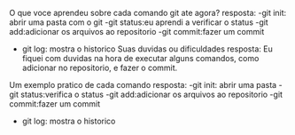 O que voce aprendeu sobre cada comando git ate agora?
resposta: 
-git init: abrir uma pasta com o git
-git status:eu aprendi a verificar o status
-git add:adicionar os arquivos ao repositorio
-git commit:fazer um commit
- git log: mostra o historico
Suas duvidas ou dificuldades
resposta:
Eu fiquei com duvidas na hora de executar alguns comandos, como adicionar no repositorio, e fazer o commit.

Um exemplo pratico de cada comando
resposta:
-git init: abrir uma pasta 
-git status:verifica o status
-git add:adicionar os arquivos ao repositorio
-git commit:fazer um commit
- git log: mostra o historico